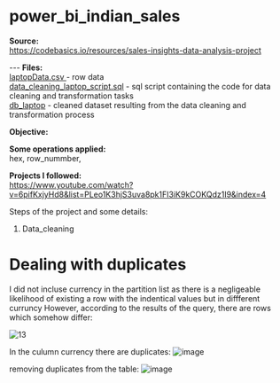 # power_bi_indian_sales  
**Source:**  
https://codebasics.io/resources/sales-insights-data-analysis-project  

 --- **Files:**  
[laptopData.csv ](https://github.com/boudzela/data_cleaning/blob/3e2525303ca20098f1581bd8c3b816f9dee45096/laptopData.csv)- row data  
[data_cleaning_laptop_script.sql](https://github.com/boudzela/data_cleaning/blob/fe158f390bad31bc4f270319bf14e905a1908ac5/data_cleaning_laptop.sql) -  sql script containing the code for data cleaning and transformation tasks  
[db_laptop](https://github.com/boudzela/data_cleaning/tree/22ed1d5b6d751a0635118ed61881f8aea915302c/db_laptop) - cleaned dataset resulting from the data cleaning and transformation process

**Objective:**  


**Some operations applied:**  
hex, row_nummber, 

**Projects I followed:**  
https://www.youtube.com/watch?v=6pifKxjyHd8&list=PLeo1K3hjS3uva8pk1FI3iK9kCOKQdz1I9&index=4  


  
Steps of the project and some details: 

1. Data_cleaning 
# Dealing with duplicates

I did not incluse currency in the partition list as there is a negligeable likelihood of existing a row with the indentical values but in diffferent curruncy
However, according to the results of the query, there are rows which somehow differ: 

![13](https://github.com/user-attachments/assets/2c991ca3-a97c-40ce-8a40-a5b106d35c6c)

In the culumn currency there are duplicates: 
![image](https://github.com/user-attachments/assets/a4f3d71b-298f-4177-aeaf-0542b6b840d8)

removing duplicates from the table: 
![image](https://github.com/user-attachments/assets/c6cd162e-e478-44dd-afa6-23adbc9e7e35)



